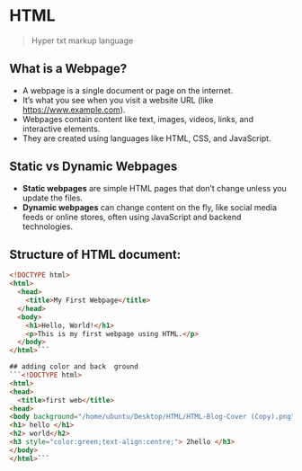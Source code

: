 # HTML
> Hyper txt markup language

## What is a Webpage?
* A webpage is a single document or page on the internet.
* It’s what you see when you visit a website URL (like https://www.example.com).
* Webpages contain content like text, images, videos, links, and interactive elements.
* They are created using languages like HTML, CSS, and JavaScript.
## Static vs Dynamic Webpages
* **Static webpages** are simple HTML pages that don’t change unless you update the files.
* **Dynamic webpages** can change content on the fly, like social media feeds or online stores, often using JavaScript and backend technologies.


## Structure of HTML document:
```html
<!DOCTYPE html>
<html>
  <head>
    <title>My First Webpage</title>
  </head>
  <body>
    <h1>Hello, World!</h1>
    <p>This is my first webpage using HTML.</p>
  </body>
</html>```

## adding color and back  ground
```<!DOCTYPE html>
<html>
<head>
  <title>first web</title>
<head>
<body background="/home/ubuntu/Desktop/HTML/HTML-Blog-Cover (Copy).png">
<h1> hello </h1>
<h2> world</h2>
<h3 style="color:green;text-align:centre;"> 2hello </h3>
</body>
</html>```
